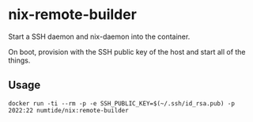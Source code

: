 # nix-remote-builder

Start a SSH daemon and nix-daemon into the container.

On boot, provision with the SSH public key of the host and start all of the things.

## Usage

```
docker run -ti --rm -p -e SSH_PUBLIC_KEY=$(~/.ssh/id_rsa.pub) -p 2022:22 numtide/nix:remote-builder
```

